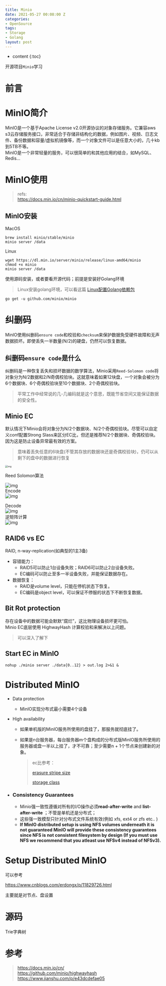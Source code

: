 ```yaml
---
title: Minio
date: 2021-05-27 00:08:00 Z
categories:
- OpenSource
tags:
- Storage
- Golang
layout: post
---
```


* content
{:toc}

开源项目`Minio`学习

# 前言  

# MinIO简介  
MinIO是一个基于Apache License v2.0开源协议的对象存储服务。它兼容aws s3云存储服务接口，非常适合于存储非结构化的数据，例如图片、视频、日志文件、备份数据和容量/虚拟机镜像等，而一个对象文件可以是任意大小的，几十kb到5TB不等。  
MinIO是一个非常轻量的服务，可以很简单的和其他应用的结合，如MySQL、Redis...  

# MinIO使用  
> refs:  
> https://docs.min.io/cn/minio-quickstart-guide.html

## MinIO安装 
MacOS
```
brew install minio/stable/minio
minio server /data
```

Linux
```
wget https://dl.min.io/server/minio/release/linux-amd64/minio
chmod +x minio
minio server /data
```

使用源码安装，或者要看开源代码；前提是安装好Golang环境
>Linux安装golang环境，可以看这篇
[Linux配置Golang依赖包](https://www.cnblogs.com/zhenggaoxiong/p/12775144.html)

```
go get -u github.com/minio/minio
```
# 纠删码  
MinIO使用纠删码`ensure code`和校验和`checksum`来保护数据免受硬件故障和无声数据损坏。即使丢失一半数量(N/2)的硬盘，仍然可以恢复数据。  
## 纠删码`ensure code`是什么
纠删码是一种恢复丢失和损坏数据的数学算法，Minio采用`Reed-Solomon code`将对象分为N/2数据和2/N奇偶校验块。这就意味着如果12块盘，一个对象会被分为6个数据块、6个奇偶校验块至10个数据块、2个奇偶校验块。  
> 平常工作中经常说的几-几编码就是这个意思，既能节省空间又能保证数据的安全性。

## Minio EC
默认情况下Minio会将对象分为N/2个数据块、N/2个奇偶校验块。尽管可以自定义conf配置Strong Slass来区分EC比，但还是推荐N/2个数据块、奇偶校验块。因为这是防止设备异常最有效的方案。  
> 意味着丢失任意的6块盘(不管其存放的数据块还是奇偶校验块)，仍可以从剩下的盘中的数据进行恢复  

<img src="https://prostack.oss-cn-beijing.aliyuncs.com/img/erasure-code.jpg" alt="img" style="zoom:50%;" />



Reed Solomon算法  

![img](https://prostack.oss-cn-beijing.aliyuncs.com/img/242402-70b036ee1e9d3534.png)    
Encode  
![img](https://prostack.oss-cn-beijing.aliyuncs.com/img/242402-9c9a85eddcf87179.png)  

Decode  
![img](https://prostack.oss-cn-beijing.aliyuncs.com/img/242402-f8573fe767244b43.png)  
逆矩阵计算  
![img](https://prostack.oss-cn-beijing.aliyuncs.com/img/242402-6c21120778399d83.png)  

## RAID6 vs EC
RAID, n-way-replication(如典型的1主3备)  


- 容错能力：
  - RAID5可以防止1台设备失败；RAID6可以防止2台设备失败。
  - EC编码可以防止至多一半设备失败，并能保证数据存在。
- 数据恢复：
  - RAID是volume level，只能在停机状态下恢复。
  - EC编码是object level，可以保证不停服的状态下不断恢复数据。

## Bit Rot protection
存在设备中的数据可能会默默“腐烂”，这比物理设备损坏更可怕。  
Minio EC底层使用 HighwayHash 计算校验和来解决以上问题。  
> 可以深入了解下

## Start EC in MinIO

`nohup ./minio server ./data{0..12} > out.log 2>&1 &`   

# Distributed MinIO  
- Data protection  
  - MinIO实现分布式最小需要4个设备
  
- High availability
  - 如果单机版的MinIO服务所使用的盘挂了，那服务就彻底挂了。
  
  - 如果是n台服务器，每台服务器m个盘构成的分布式版MinIO服务所使用的服务器或盘一半以上挂了，才不可靠；至少需要n + 1个节点来创建新的对象。
  
    >ec比参考：
    >
    >[erasure stripe size](https://github.com/minio/minio/blob/master/docs/distributed/SIZING.md)
    >
    >[storage class](https://github.com/minio/minio/tree/master/docs/erasure/storage-class)
  
- ### Consistency Guarantees

  - Minio强一致性遵循对所有的I/O操作必须**read-after-write** and **list-after-write** ；不管是单机还是分布式；
  - 这些强一致模型只针对分布式文件系统有效(例如 xfs, ext4 or zfs etc.. )
  - **If MinIO distributed setup is using NFS volumes underneath it is not guaranteed MinIO will provide these consistency guarantees since NFS is not consistent filesystem by design (If you must use NFS we recommend that you atleast use NFSv4 instead of NFSv3).**

# Setup Distributed MinIO  



可以参考

<https://www.cnblogs.com/erdongx/p/11829726.html>



主要就是对节点、盘设置

# 源码

Trie字典树  





# 参考

>https://docs.min.io/cn/  
>https://github.com/minio/highwayhash  
>https://www.jianshu.com/p/e43dcdefae05  